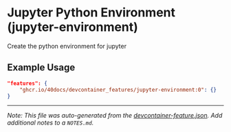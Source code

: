 
# Jupyter Python Environment (jupyter-environment)

Create the python environment for jupyter

## Example Usage

```json
"features": {
    "ghcr.io/40docs/devcontainer_features/jupyter-environment:0": {}
}
```





---

_Note: This file was auto-generated from the [devcontainer-feature.json](https://github.com/40docs/devcontainer_features/blob/main/src/jupyter-environment/devcontainer-feature.json).  Add additional notes to a `NOTES.md`._
